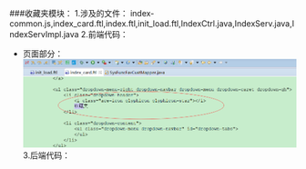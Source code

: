 ###收藏夹模块：
1.涉及的文件：
    index-common.js,index_card.ftl,index.ftl,init_load.ftl,IndexCtrl.java,IndexServ.java,IndexServImpl.java
2.前端代码：
 * 页面部分：
 ![](/assets/index_7.jpg)
3.后端代码：